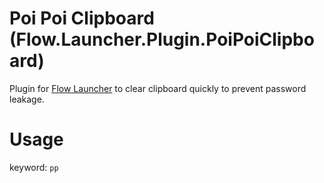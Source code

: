 # Poi Poi Clipboard (Flow.Launcher.Plugin.PoiPoiClipboard)
Plugin for [Flow Launcher](https://www.flowlauncher.com/) to clear clipboard quickly to prevent password leakage.

# Usage
keyword: `pp`
